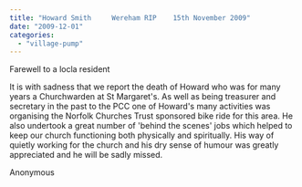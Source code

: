 ```yaml
---
title: "Howard Smith 	 Wereham RIP	15th November 2009"
date: "2009-12-01"
categories: 
  - "village-pump"
---
```


Farewell to a locla resident

It is with sadness that we report the death of Howard who was for many years a Churchwarden at St Margaret's. As well as being treasurer and secretary in the past to the PCC one of Howard's many activities was organising the Norfolk Churches Trust sponsored bike ride for this area. He also undertook a great number of 'behind the scenes' jobs which helped to keep our church functioning both physically and spiritually. His way of quietly working for the church and his dry sense of humour was greatly appreciated and he will be sadly missed.

Anonymous
